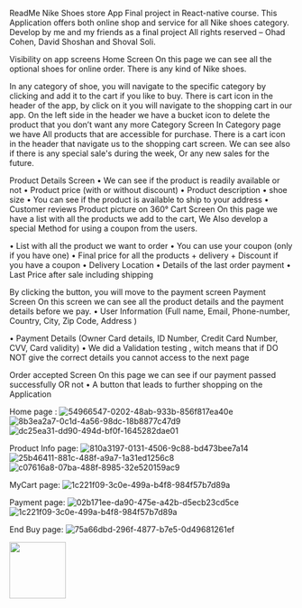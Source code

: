 ReadMe Nike Shoes store App Final project in React-native course. This Application offers both online shop and service for all Nike shoes category. Develop by me and my friends as a final project All rights reserved – Ohad Cohen, David Shoshan and Shoval Soli.

Visibility on app screens
Home Screen On this page we can see all the optional shoes for online order. There is any kind of Nike shoes.

In any category of shoe, you will navigate to the specific category by clicking and add it to the cart if you like to buy.
There is cart icon in the header of the app, by click on it you will navigate to the shopping cart in our app.
On the left side in the header we have a bucket icon to delete the product that you don’t want any more
Category Screen In Category page we have All products that are accessible for purchase. There is a cart icon in the header that navigate us to the shopping cart screen. We can see also if there is any special sale's during the week, Or any new sales for the future.

Product Details Screen • We can see if the product is readily available or not • Product price (with or without discount) • Product description • shoe size • You can see if the product is available to ship to your address • Customer reviews Product picture on 360° Cart Screen On this page we have a list with all the products we add to the cart, We Also develop a special Method for using a coupon from the users.

• List with all the product we want to order • You can use your coupon (only if you have one) • Final price for all the products + delivery + Discount if you have a coupon • Delivery Location • Details of the last order payment • Last Price after sale including shipping

By clicking the button, you will move to the payment screen Payment Screen On this screen we can see all the product details and the payment details before we pay. • User Information (Full name, Email, Phone-number, Country, City, Zip Code, Address )

• Payment Details (Owner Card details, ID Number, Credit Card Number, CVV, Card validity) • We did a Validation testing , witch means that if DO NOT give the correct details you cannot access to the next page

Order accepted Screen On this page we can see if our payment passed successfully OR not • A button that leads to further shopping on the Application

Home page :
![54966547-0202-48ab-933b-856f817ea40e](https://user-images.githubusercontent.com/92857359/154823882-ca439d5e-424b-4b5b-851b-18986f86aea7.jpg)
![8b3ea2a7-0c1d-4a56-98dc-18b8877c47d9](https://user-images.githubusercontent.com/92857359/154823887-4954a3cb-7d9c-4b59-be99-e28e244cc7c6.jpg)
![dc25ea31-dd90-494d-bf0f-1645282dae01](https://user-images.githubusercontent.com/92857359/154823888-3da45ea3-6d08-4504-ac16-7665b168f8ed.jpg)

Product Info page:
![810a3197-0131-4506-9c88-bd473bee7a14](https://user-images.githubusercontent.com/92857359/154823906-29868efb-ba8b-4030-945f-8efc9fe190ad.jpg)
![25b46411-881c-488f-a9a7-1a31ed1256c8](https://user-images.githubusercontent.com/92857359/154823910-48e8b3b2-193a-4c47-b07c-5d592d9d9d15.jpg)
![c07616a8-07ba-488f-8985-32e520159ac9](https://user-images.githubusercontent.com/92857359/154823912-baee7740-ef9f-4b3b-be6c-a4787802538c.jpg)

MyCart page:
![1c221f09-3c0e-499a-b4f8-984f57b7d89a](https://user-images.githubusercontent.com/92857359/154823932-4ab78d50-a128-4de1-9601-8d14112eedae.jpg)

Payment page:
![02b171ee-da90-475e-a42b-d5ecb23cd5ce](https://user-images.githubusercontent.com/92857359/154823943-2192a96d-e85b-482e-b69f-f917e8d71d1f.jpg)
![1c221f09-3c0e-499a-b4f8-984f57b7d89a](https://user-images.githubusercontent.com/92857359/154823946-c29e9d61-4962-4dbc-b0f6-49c7b6dbbcd1.jpg)


End Buy page:
![75a66dbd-296f-4877-b7e5-0d49681261ef](https://user-images.githubusercontent.com/92857359/154823957-cda50c16-143b-437f-ba7e-132f2f592922.jpg)

<img src="React-Native/images/1.jpg" width ="100">


